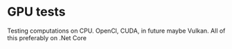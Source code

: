 # GPU tests

Testing computations on CPU. OpenCl, CUDA, in future maybe Vulkan. All of this preferably on .Net Core
